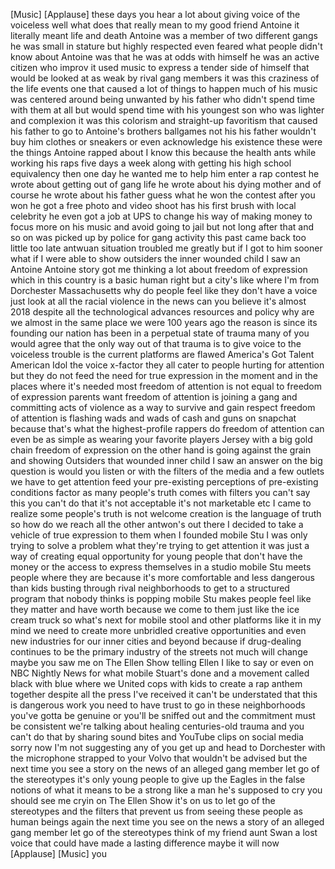 
[Music]
[Applause]
these days you hear a lot about giving
voice of the voiceless well what does
that really mean to my good friend
Antoine it literally meant life and
death Antoine was a member of two
different gangs he was small in stature
but highly respected even feared what
people didn&#39;t know about Antoine was
that he was at odds with himself he was
an active citizen who improv it used
music to express a tender side of
himself that would be looked at as weak
by rival gang members it was this
craziness of the life events one that
caused a lot of things to happen much of
his music was centered around being
unwanted by his father who didn&#39;t spend
time with them at all but would spend
time with his youngest son who was
lighter and complexion it was this
colorism and straight-up favoritism that
caused his father to go to Antoine&#39;s
brothers ballgames not his his father
wouldn&#39;t buy him clothes or sneakers or
even acknowledge his existence these
were the things
Antoine rapped about I know this because
the health ants while working his raps
five days a week along with getting his
high school equivalency then one day he
wanted me to help him enter a rap
contest he wrote about getting out of
gang life he wrote about his dying
mother and of course he wrote about his
father
guess what he won the contest after you
won he got a free photo and video shoot
has his first brush with local celebrity
he even got a job at UPS to change his
way of making money to focus more on his
music and avoid going to jail but not
long after that and so on was picked up
by police for gang activity this past
came back too little too late
antwuan situation troubled me greatly
but if I got to him sooner what if I
were able to show outsiders the inner
wounded child I saw an Antoine Antoine
story got me thinking a lot about
freedom of expression which in this
country is a basic human right but a
city&#39;s like where I&#39;m from Dorchester
Massachusetts why do people feel like
they don&#39;t have a voice just look at all
the racial violence in the news can you
believe it&#39;s almost 2018 despite all the
technological advances resources and
policy why are we almost in the same
place we were 100 years ago
the reason is since its founding our
nation has been in a perpetual state of
trauma many of you would agree that the
only way out of that trauma is to give
voice to the voiceless trouble is the
current platforms are flawed America&#39;s
Got Talent
American Idol the voice x-factor they
all cater to people hurting for
attention but they do not feed the need
for true expression in the moment and in
the places where it&#39;s needed most
freedom of attention is not equal to
freedom of expression parents want
freedom of attention is joining a gang
and committing acts of violence as a way
to survive and gain respect freedom of
attention is flashing wads and wads of
cash and guns on snapchat because that&#39;s
what the highest-profile rappers do
freedom of attention can even be as
simple as wearing your favorite players
Jersey with a big gold chain freedom of
expression on the other hand is going
against the grain and showing Outsiders
that wounded inner child I saw an answer
on the big question is would you listen
or with the filters of the media and a
few outlets we have to get attention
feed your pre-existing perceptions of
pre-existing conditions factor as many
people&#39;s truth comes with filters you
can&#39;t say this you can&#39;t do that it&#39;s
not acceptable it&#39;s not marketable etc I
came to realize some people&#39;s truth is
not welcome
creation is the language of truth so how
do we reach all the other antwon&#39;s out
there I decided to take a vehicle of
true expression to them when I founded
mobile Stu I was only trying to solve a
problem what they&#39;re trying to get
attention it was just a way of creating
equal opportunity for young people that
don&#39;t have the money or the access to
express themselves in a studio mobile
Stu meets people where they are because
it&#39;s more comfortable and less dangerous
than kids busting through rival
neighborhoods to get to a structured
program that nobody thinks is popping
mobile Stu makes people feel like they
matter and have worth because we come to
them just like the ice cream truck
so what&#39;s next for mobile stool and
other platforms like it in my mind we
need to create more unbridled creative
opportunities and even new industries
for our inner cities and beyond
because if drug-dealing continues to be
the primary industry of the streets not
much will change maybe you saw me on The
Ellen Show telling Ellen I like to say
or even on NBC Nightly News for what
mobile Stuart&#39;s done and a movement
called black with blue where we United
cops with kids to create a rap anthem
together despite all the press I&#39;ve
received it can&#39;t be understated that
this is dangerous work you need to have
trust to go in these neighborhoods
you&#39;ve gotta be genuine or you&#39;ll be
sniffed out and the commitment must be
consistent we&#39;re talking about healing
centuries-old trauma and you can&#39;t do
that by sharing sound bites and YouTube
clips on social media sorry
now I&#39;m not suggesting any of you get up
and head to Dorchester with the
microphone strapped to your Volvo that
wouldn&#39;t be advised but the next time
you see a story on the news of an
alleged gang member let go of the
stereotypes
it&#39;s only young people to give up the
Eagles in the false notions of what it
means to be a strong like a man he&#39;s
supposed to cry you should see me cryin
on The Ellen Show it&#39;s on us to let go
of the stereotypes and the filters that
prevent us from seeing these people as
human beings again the next time you see
on the news a story of an alleged gang
member let go of the stereotypes think
of my friend aunt Swan a lost voice that
could have made a lasting difference
maybe it will now
[Applause]
[Music]
you
